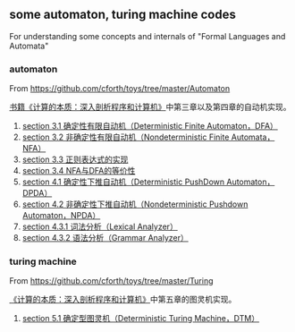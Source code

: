 ## some automaton, turing machine codes

For understanding some concepts and internals of "Formal Languages and Automata"

### automaton

From https://github.com/cforth/toys/tree/master/Automaton

[书籍《计算的本质：深入剖析程序和计算机》](http://www.ituring.com.cn/book/1098)中第三章以及第四章的自动机实现。  
1. [section 3.1 确定性有限自动机（Deterministic Finite Automaton，DFA）](automaton/DFA.py)
2. [section 3.2 非确定性有限自动机（Nondeterministic Finite Automata，NFA）](automaton/NFA.py)  
3. [section 3.3 正则表达式的实现](automaton/Pattern.py)  
4. [section 3.4 NFA与DFA的等价性](automaton/NFASimulation.py)  
5. [section 4.1 确定性下推自动机（Deterministic PushDown Automaton，DPDA）](automaton/DPDA.py)  
6. [section 4.2 非确定性下推自动机（Nondeterministic Pushdown Automaton，NPDA）](automaton/NPDA.py)  
7. [section 4.3.1 词法分析（Lexical Analyzer）](automaton/LexicalAnalyzer.py)  
8. [section 4.3.2 语法分析（Grammar Analyzer）](automaton/GrammarAnalyzer.py)

### turing machine

From https://github.com/cforth/toys/tree/master/Turing

[《计算的本质：深入剖析程序和计算机》](http://www.ituring.com.cn/book/1098)中第五章的图灵机实现。   
1. [section 5.1 确定型图灵机（Deterministic Turing Machine，DTM）](turing_machine/DTM.py)
